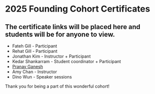 # 2025 Founding Cohort Certificates 
## The certificate links will be placed here and students will be for anyone to view. 

* Fateh Gill - Participant
* Rehat Gill - Participant
* Jonathan Kim - Instructor + Participant
* Kedar Shankarram - Student coordinator + Participant
* [Pranav Ganesh](https://credsverse.com/credentials/d7a58cfd-c792-449f-b3be-14abfdaf8acb)
* Amy Chan - Instructor
* Dino Wun - Speaker sessions

Thank you for being a part of this wonderful cohort!
